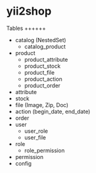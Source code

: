 yii2shop
========

Tables
++++++

* catalog (NestedSet)
  * catalog_product
* product
  * product_attribute
  * product_stock
  * product_file
  * product_action
  * product_order
* attribute
* stock
* file (Image, Zip, Doc)
* action (begin_date, end_date)
* order
* user
  * user_role
  * user_file
* role
  * role_permission
* permission
* config
